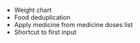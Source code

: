 - Weight chart
- Food deduplication
- Apply medicine from medicine doses list
- Shortcut to first input

